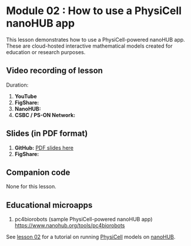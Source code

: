 # Module 02 : How to use a PhysiCell nanoHUB app 
This lesson demonstrates how to use a PhysiCell-powered nanoHUB app. These are cloud-hosted interactive mathematical models created for education or research purposes. 

## Video recording of lesson 
Duration: 
1. **YouTube**
1. **FigShare:**
1. **NanoHUB:**
1. **CSBC / PS-ON Network:** 

## Slides (in PDF format)

1. **GitHub:** [PDF slides here](https://github.com/physicell-training/02-How-to-nanoHUB/blob/master/02-How-to-nanoHUB.pdf)
1. **FigShare:** 

## Companion code
None for this lesson. 

## Educational microapps 
1. pc4biorobots (sample PhysiCell-powered nanoHUB app) https://www.nanohub.org/tools/pc4biorobots 

See [lesson 02](https://github.com/physicell-training/02-How-to-nanoHUB) for a tutorial on running [PhysiCell](http://PhysiCell.org) models on [nanoHUB](https://www.nanohub.org). 


